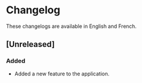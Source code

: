 # Changelog
These changelogs are available in English and French.

## [Unreleased]
### Added
- Added a new feature to the application.
